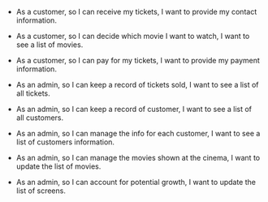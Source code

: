 - As a customer, so I can receive my tickets, I want to provide my contact information.
- As a customer, so I can decide which movie I want to watch, I want to see a list of movies.
- As a customer, so I can pay for my tickets, I want to provide my payment information.

- As an admin, so I can keep a record of tickets sold, I want to see a list of all tickets.
- As an admin, so I can keep a record of customer, I want to see a list of all customers.
- As an admin, so I can manage the info for each customer, I want to see a list of customers information.
- As an admin, so I can manage the movies shown at the cinema, I want to update the list of movies.
- As an admin, so I can account for potential growth, I want to update the list of screens.
